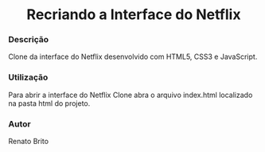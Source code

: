 <h1 align="center">Recriando a Interface do Netflix</h1>

### Descrição
Clone da interface do Netflix desenvolvido com HTML5, CSS3 e JavaScript.


### Utilização
Para abrir a interface do Netflix Clone abra o arquivo index.html localizado na pasta html do projeto.


### Autor
Renato Brito